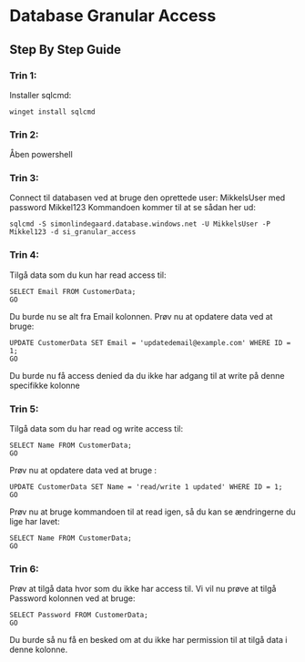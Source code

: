 
# Database Granular Access 
## Step By Step Guide

### Trin 1:
Installer sqlcmd:
```
winget install sqlcmd
```

### Trin 2:
Åben powershell

### Trin 3:
Connect til databasen ved at bruge den oprettede user: MikkelsUser med password Mikkel123
Kommandoen kommer til at se sådan her ud:
```
sqlcmd -S simonlindegaard.database.windows.net -U MikkelsUser -P Mikkel123 -d si_granular_access 
```

### Trin 4:
Tilgå data som du kun har read access til:
```
SELECT Email FROM CustomerData;
GO
```
Du burde nu se alt fra Email kolonnen.
Prøv nu at opdatere data ved at bruge:
```
UPDATE CustomerData SET Email = 'updatedemail@example.com' WHERE ID = 1;
GO
```
Du burde nu få access denied da du ikke har adgang til at write på denne specifikke kolonne

### Trin 5:
Tilgå data som du har read og write access til:
```
SELECT Name FROM CustomerData;
GO
```
Prøv nu at opdatere data ved at bruge :
```
UPDATE CustomerData SET Name = 'read/write 1 updated' WHERE ID = 1;
GO
```
Prøv nu at bruge kommandoen til at read igen, så du kan se ændringerne du lige har lavet:
```
SELECT Name FROM CustomerData;
GO
```

### Trin 6:
Prøv at tilgå data hvor som du ikke har access til.
Vi vil nu prøve at tilgå Password kolonnen ved at bruge:
```
SELECT Password FROM CustomerData;
GO
```
Du burde så nu få en besked om at du ikke har permission til at tilgå data i denne kolonne.

